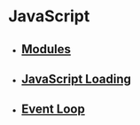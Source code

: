 # **JavaScript**

- ## [**Modules**](./Modules.md)
- ## [**JavaScript Loading**](./JavaScriptLoading.md)
- ## [**Event Loop**](./EventLoop.md)